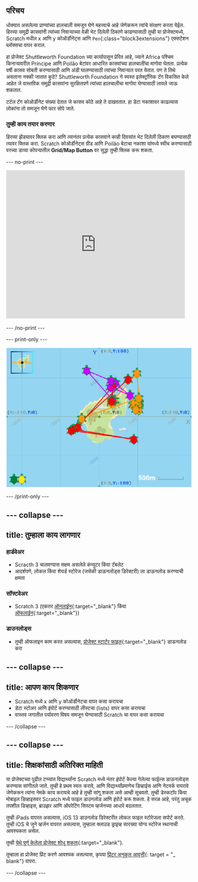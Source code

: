 ## परिचय

धोक्यात असलेल्या प्राण्यांच्या हालचाली समजून घेणे महत्त्वाचे आहे जेणेकरून त्यांचे संरक्षण करता येईल. हिरव्या समुद्री कासवांनी त्यांच्या निवाऱ्याच्या वेळी भेट दिलेली ठिकाणे काढण्यासाठी तुम्ही या प्रोजेक्टमध्ये, Scratch मधील x आणि y कोऑर्डीनेट्स आणि `Pen`{:class="block3extensions"} एक्सटेंशन ब्लॉक्सचा वापर कराल.

हा प्रोजेक्ट Shuttleworth Foundation च्या कार्यापासून प्रेरित आहे, ज्याने Africa पश्चिम किनार्‍यावरील Príncipe आणि Poilão बेटांवर आधारित कासवांच्या हालचालींचा मागोवा घेतला. प्रत्येक वर्षी कासव सोबती करण्यासाठी आणि अंडी घालण्यासाठी त्यांच्या निवाऱ्यात परत येतात. पण ते तिथे असताना नक्की जातात कुठे? Shuttleworth Foundation ने स्वस्त इलेक्ट्रॉनिक टॅग विकसित केले आहेत जे वास्तविक समुद्री कासवांना सुरक्षितपणे त्यांच्या हालचालीचा मागोवा घेण्यासाठी लावले जाऊ शकतात.

टर्टल टॅग कोऑर्डीनेट संख्या देतात जे कासव कोठे आहे ते दाखवतात. हा डेटा नकाशावर काढल्यास लोकांना तो समजून घेणे फार सोपे जाते.

### तुम्ही काय तयार करणार

हिरव्या झेंड्यावर क्लिक करा आणि त्यानंतर प्रत्येक कासवाने काही दिवसांत भेट दिलेली ठिकाण बघण्यासाठी त्यावर क्लिक करा. Scratch कोऑर्डीनेट्स ग्रीड आणि Poilão बेटाचा नकाशा यांमध्ये स्वीच करण्यासाठी वरच्या डाव्या कोपऱ्यातील **Grid/Map Button** वर सुद्धा तुम्ही क्लिक करू शकता.

--- no-print ---

<div class="scratch-preview">
<iframe src="https://scratch.mit.edu/projects/428136635/embed" allowtransparency="true" width="485" height="402" frameborder="0" scrolling="no" allowfullscreen></iframe>
</div>

--- /no-print ---

--- print-only ---

![प्रोजेक्ट पूर्ण करा](images/showcase_static.png)

--- /print-only ---

--- collapse ---
---
title: तुम्हाला काय लागणार
---

### हार्डवेअर

+ Scracth 3 चालवण्यास सक्षम असलेले कंप्युटर किंवा टॅबलेट
+ आदर्शपणे, लोकल किंवा शेयर्ड स्टोरेज (जसेकी डाऊनलोड्स डिरेक्टरी) ला डाऊनलोड करण्याची क्षमता

### सॉफ्टवेअर

+ Scratch 3 (एकतर [ऑनलाईन](https://scratch.mit.edu/){:target="_blank"} किंवा [ऑफलाईन](https://scratch.mit.edu/download){:target="_blank"})

### डाउनलोड्स

+ तुम्ही ऑफलाइन काम करत असल्यास, [प्रोजेक्ट स्टार्टर फाइल](https://rpf.io/p/en/turtle-tracker-go){:target="_blank"} डाऊनलोड करा

--- collapse ---
---
title: आपण काय शिकणार
---

+ Scratch मध्ये x आणि y कोऑर्डीनेटचा वापर कसा करायचा
+ डेटा स्टोअर आणि इंपोर्ट करण्यासाठी लीस्टचा (lists) वापर कसा करायचा
+ वास्तव जगातील पर्यावरण विषय समजून घेण्यासाठी Scratch चा वापर कसा करायचा

--- /collapse ---

--- collapse ---
---
title: शिक्षकांसाठी अतिरिक्त माहिती
---

या प्रोजेक्टच्या पुढील टप्प्यांत विद्यार्थ्यांना Scratch मध्ये नंतर इंपोर्ट केल्या गेलेल्या फाईल्स डाऊनलोड्स करण्यास सांगीतले जाते. तुम्ही हे प्रथम स्वतः करावे, आणि विद्यार्थ्यांप्रमाणेच डिव्हाईस आणि नेटवर्क वापरावे जेणेकरून त्यांना नेमके काय करायचे आहे हे तुम्ही सांगू शकता असे आम्ही सूचवतो. तुम्ही डेस्कटॉप किंवा मोबाइल डिव्हाइसवर Scratch मध्ये फाइल डाउनलोड आणि इंपोर्ट करू शकता. हे सरळ आहे, परंतु अचूक तपशील डिव्हाइस, ब्राउझर आणि ऑपरेटिंग सिस्टम व्हर्जनच्या आधारे बदलतात.

तुम्ही iPads वापरत असल्यास, iOS 13 डाउनलोड डिरेक्टरीत लोकल फाइल स्टोरेजला सपोर्ट करते. तुम्ही iOS चे जुने व्हर्जन वापरत असल्यास, तुम्हाला क्लाउड ड्राइव्ह सारख्या योग्य स्टोरेज स्थानाची आवश्यकता असेल.

तुम्ही [ येथे पूर्ण केलेला प्रोजेक्ट शोधू शकता](https://rpf.io/p/en/turtle-tracker-get){:target="_blank"}.

तुम्हाला हा प्रोजेक्ट प्रिंट करणे आवश्यक असल्यास, कृपया [प्रिंटर अनुकूल आवृत्ती](https://projects.raspberrypi.org/en/projects/turtle-tracker/print){: target = "_ blank"} वापरा.

--- /collapse ---
